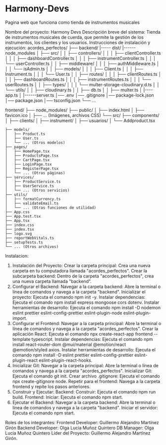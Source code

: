 # Harmony-Devs
Pagina web que funciona como tienda de instrumentos musicales

Nombre del proyecto: Harmony Devs
Descripción breve del sistema: Tienda de instrumentos musicales de cuerda, que permite la gestión de los instrumentos, los clientes y los usuarios.
Instrucciones de instalación y ejecución: 
acordes_perfectos/
├── backend/
 |----- dist/
|------ node_modules
│   ├── src/
│   │   ├── controllers/
│   │   │   ├── clientController.ts
│   │   │   ├── dashboardController.ts
│   │   │   ├── instrumentController.ts
│   │   │   └── userController.ts
│   │   ├── middleware/
│   │   │   ├── authMiddleware.ts
│   │   │   └── isAdmin.ts
│   │   ├── models/
│   │   │   ├── Client.ts
│   │   │   ├── Instrument.ts
│   │   │   └── User.ts
│   │   ├── routes/
│   │   │   ├── clientRoutes.ts
│   │   │   ├── dashboardRoutes.ts
│   │   │   ├── instrumentRoutes.ts
│   │   │   └── userRoutes.ts
│   │   ├── types/
│   │   │   └── multer-storage-cloudinary.d.ts
│   │   └── utils/
│   │       ├── cloudinary.ts
│   │       ├── db.ts
│   │       ├── multer.ts
│    |---- app.ts
│   |------server.ts
│── .env
│── .gitignore
│── package-lock.json
│── package.json
│── tsconfig.json
└── ...

frontend/
├── node_modules/
├── public/
│   ├── index.html
│   ├── favicon.ico
│   ├── ... (Imágenes, archivos CSS)
└── src/
    ├── components/
    │   ├── clients/
    │   ├── instrument/
    │   ├── usuarios/
    │   └── Addproduct.tsx
  
    ├── models/
    │   ├── Product.ts
    │   ├── User.ts
    │   └── ... (Otros modelos)
    ├── pages/
    │   ├── HomePage.tsx
    │   ├── ProductsPage.tsx
    │   ├── CartPage.tsx
    │   ├── LoginPage.tsx
    │   ├── RegisterPage.tsx
    │   └── ... (Otras páginas)
    ├── services/
    │   ├── ProductService.ts
    │   ├── UserService.ts
    │   └── ... (Otros servicios)
    ├── utils/
    │   ├── formatCurrency.ts
    │   ├── validateEmail.ts
    │   └── ... (Otras funciones de utilidad)
    ├── App.css
    ├── App.test.tsx
    ├── App.tsx
    ├── index.css
    ├── index.tsx
    ├── logo.svg
    ├── reportWebVitals.ts
    ├── setupTests.ts
    └── ... (Otros archivos)




Instalacion: 
1. Instalación del Proyecto:
Crear la carpeta principal: Crea una nueva carpeta en tu computadora llamada "acordes_perfectos".
Crear la subcarpeta backend: Dentro de la carpeta "acordes_perfectos", crea una nueva carpeta llamada "backend".
2. Configurar el Backend:
Navegar a la carpeta backend: Abre la terminal o línea de comandos y navega a la carpeta "backend".
Inicializar el proyecto: Ejecuta el comando npm init -y.
Instalar dependencias: Ejecuta el comando npm install express mongoose cors dotenv.
Instalar herramientas de desarrollo: Ejecuta el comando npm install -D nodemon eslint prettier eslint-config-prettier eslint-plugin-node eslint-plugin-import.
3. Configurar el Frontend:
Navegar a la carpeta principal: Abre la terminal o línea de comandos y navega a la carpeta "acordes_perfectos".
Crear la aplicación React: Ejecuta el comando npx create-react-app frontend --template typescript.
Instalar dependencias: Ejecuta el comando npm install react-router-dom @mui/material @emotion/react @emotion/styled axios.
Instalar herramientas de desarrollo: Ejecuta el comando npm install -D eslint prettier eslint-config-prettier eslint-plugin-react eslint-plugin-react-hooks.
4. Inicializar Git:
Navegar a la carpeta principal: Abre la terminal o línea de comandos y navega a la carpeta "acordes_perfectos".
Inicializar Git: Ejecuta el comando git init.
Crear archivo .gitignore: Ejecuta el comando npx create-gitignore node.
Repetir para el frontend: Navega a la carpeta frontend y repite los pasos anteriores.
5. Construir y Ejecutar:
Backend:
Construir: Ejecuta el comando npm run build.
Frontend:
Iniciar: Ejecuta el comando npm start.
6. Ejecutar el Backend:
Navegar a la carpeta backend: Abre la terminal o línea de comandos y navega a la carpeta "backend".
Iniciar el servidor: Ejecuta el comando npm start.


Roles de los integrantes:
Frontend Developer: Guillermo Alejandro Martínez Girón
Backend Developer: Olga Lucia Muñoz Quintero
DB Manager: Olga Lucia Muñoz Quintero
Líder del Proyecto: Guillermo Alejandro Martínez Girón.

